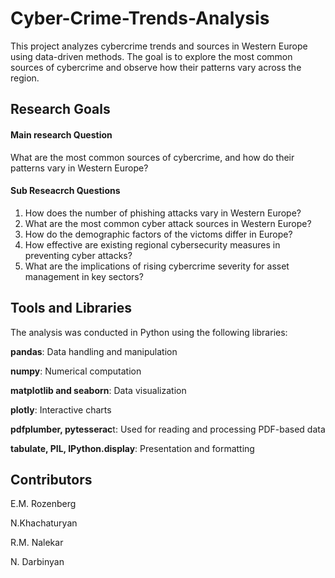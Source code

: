 # Cyber-Crime-Trends-Analysis
This project analyzes cybercrime trends and sources in Western Europe using data-driven methods.
The goal is to explore the most common sources of cybercrime and observe how their patterns vary across the region.
## Research Goals
#### Main research Question
What are the most common sources of cybercrime, and how do their patterns vary in Western Europe?
#### Sub Reseacrch Questions
1. How does the number of phishing attacks vary in Western Europe?
2. What are the most common cyber attack sources in Western Europe?
3. How do the demographic factors of the victoms differ in Europe?
4. How effective are existing regional cybersecurity measures in preventing cyber attacks?
5. What are the implications of rising cybercrime severity for asset management in key sectors?

## Tools and Libraries
The analysis was conducted in Python using the following libraries:

**pandas**: Data handling and manipulation

**numpy**:  Numerical computation

**matplotlib and seaborn**: Data visualization

**plotly**: Interactive charts

**pdfplumber, pytesserac**t: Used for reading and processing PDF-based data

**tabulate, PIL, IPython.display**: Presentation and formatting

## Contributors
E.M. Rozenberg

N.Khachaturyan

R.M. Nalekar

N. Darbinyan
   
